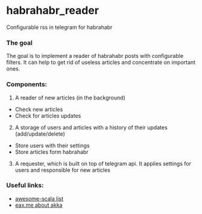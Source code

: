 # habrahabr_reader
Configurable rss in telegram for habrahabr

### The goal 
The goal is to implement a reader of habrahabr posts with configurable filters. It can help to get rid of useless articles and concentrate on important ones.

### Components:
1. A reader of new articles (in the background)
  * Check new articles
  * Check for articles updates
2. A storage of users and articles with a history of their updates (add/update/delete)
  * Store users with their settings
  * Store articles form habrahabr
3. A requester, which is built on top of telegram api. It applies settings for users and responsible for new articles

### Useful links:

* [awesome-scala list](https://github.com/lauris/awesome-scala)
* [eax.me about akka](https://eax.me/tag/akka/) 
